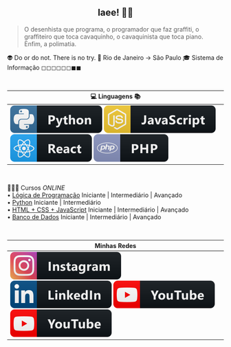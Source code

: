 <h2 align="center">Iaee! 🖖🏾</h2> 

>O desenhista que programa, o programador que faz graffiti, o graffiteiro que toca cavaquinho, o cavaquinista que toca piano. </br>Enfim, a polimatia.


👽 Do or do not. There is no try.                📌 Rio de Janeiro → São Paulo                🎓 Sistema de Informação ◻◻◻◻◻◻◼◼

<br/>

| 💻 Linguagens 📚| 
|--|
| ![python](https://github.com/MikeCodesDotNET/ColoredBadges/raw/master/svg/dev/languages/python.svg)   ![js](https://github.com/MikeCodesDotNET/ColoredBadges/raw/master/svg/dev/languages/js.svg)   ![react](https://github.com/MikeCodesDotNET/ColoredBadges/raw/master/svg/dev/frameworks/react.svg)  ![php](https://github.com/MikeCodesDotNET/ColoredBadges/raw/master/svg/dev/languages/php.svg) |

<br/>

👨🏾‍🏫 Cursos *ONLINE*<br/>
      • [Lógica de Programação](https://www.superprof.com.br/logica-programacao-tudo-voce-precisa-saber-para-ser-bom-desenvolvedor.html) Iniciante | Intermediário | Avançado<br/>
      • [Python](https://www.superprof.com.br/aprenda-python-maneira-correta-com-exercicios-fixacao-bonus-sobre-games.html) Iniciante | Intermediário<br/> 
      • [HTML + CSS + JavaScript](https://www.superprof.com.br/html-css-javascript-isso-mesmo-tudo-curso-para-inciantes-intermediarios.html) Iniciante | Intermediário | Avançado<br/>
      • [Banco de Dados](https://www.superprof.com.br/aulas-banco-dados-com-linguagem-sql-zero-para-iniciantes.html) Iniciante | Intermediário | Avançado

<br/>

| Minhas Redes |  
|--|
| [![instagram](https://github.com/MikeCodesDotNET/ColoredBadges/raw/master/svg/social/instagram.svg)](https://instagram.com/ebony.programador/) [![linkedin](https://github.com/MikeCodesDotNET/ColoredBadges/raw/master/svg/social/linkedin.svg)](https://www.linkedin.com/in/leonardo-alves-7b5aa5152/) [![youtube](https://github.com/MikeCodesDotNET/ColoredBadges/raw/master/svg/streaming/youtube.svg)](https://www.youtube.com/channel/UC8fRZfYGd21_D8DwuEcFuHw)[ ![youtube](https://github.com/MikeCodesDotNET/ColoredBadges/raw/master/svg/streaming/youtube.svg)](https://www.youtube.com/channel/UCgMsaDIka3GpY3GSKSnUNZg)| 



